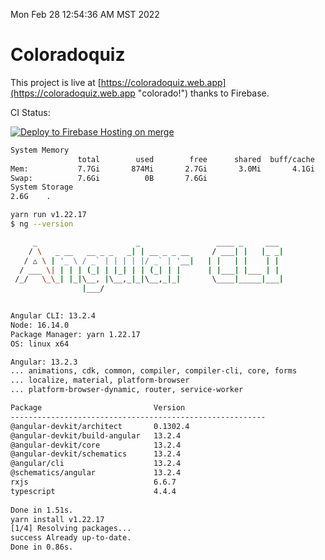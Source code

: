 Mon Feb 28 12:54:36 AM MST 2022

# Coloradoquiz


This project is live at [https://coloradoquiz.web.app](https://coloradoquiz.web.app "colorado!") thanks to Firebase.

CI Status: 

[![Deploy to Firebase Hosting on merge](https://github.com/teamkushal/coloradoquiz/actions/workflows/firebase-hosting-merge.yml/badge.svg)](https://github.com/teamkushal/coloradoquiz/actions/workflows/firebase-hosting-merge.yml)

```bash
System Memory
               total        used        free      shared  buff/cache   available
Mem:           7.7Gi       874Mi       2.7Gi       3.0Mi       4.1Gi       6.5Gi
Swap:          7.6Gi          0B       7.6Gi
System Storage
2.6G	.
```
```bash
yarn run v1.22.17
$ ng --version

     _                      _                 ____ _     ___
    / \   _ __   __ _ _   _| | __ _ _ __     / ___| |   |_ _|
   / △ \ | '_ \ / _` | | | | |/ _` | '__|   | |   | |    | |
  / ___ \| | | | (_| | |_| | | (_| | |      | |___| |___ | |
 /_/   \_\_| |_|\__, |\__,_|_|\__,_|_|       \____|_____|___|
                |___/
    

Angular CLI: 13.2.4
Node: 16.14.0
Package Manager: yarn 1.22.17
OS: linux x64

Angular: 13.2.3
... animations, cdk, common, compiler, compiler-cli, core, forms
... localize, material, platform-browser
... platform-browser-dynamic, router, service-worker

Package                         Version
---------------------------------------------------------
@angular-devkit/architect       0.1302.4
@angular-devkit/build-angular   13.2.4
@angular-devkit/core            13.2.4
@angular-devkit/schematics      13.2.4
@angular/cli                    13.2.4
@schematics/angular             13.2.4
rxjs                            6.6.7
typescript                      4.4.4
    
Done in 1.51s.
yarn install v1.22.17
[1/4] Resolving packages...
success Already up-to-date.
Done in 0.86s.
```
